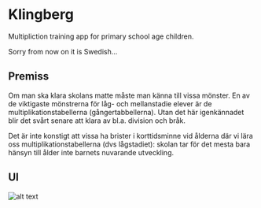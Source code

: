 # Klingberg

Multipliction training app for primary school age children.

Sorry from now on it is Swedish...

## Premiss

Om man ska klara skolans matte måste man känna till vissa mönster.
En av de viktigaste mönstrerna för låg- och mellanstadie elever är
de multiplikationstabellerna (gångertabbellerna). Utan det här
igenkännadet blir det svårt senare att klara av bl.a. division och
bråk.

Det är inte konstigt att vissa ha brister i korttidsminne vid
ålderna där vi lära oss multiplikationstabellerna (dvs lågstadiet):
skolan tar för det mesta bara hänsyn till ålder inte barnets
nuvarande utveckling.


## UI

![alt text](https://github.com/vammo74/klingberg/main/components/UI/graphics/apppicture.jpg?raw=true)
